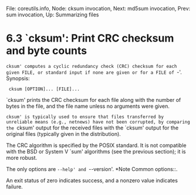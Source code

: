 File: coreutils.info,  Node: cksum invocation,  Next: md5sum invocation,  Prev: sum invocation,  Up: Summarizing files

6.3 `cksum': Print CRC checksum and byte counts
===============================================

`cksum' computes a cyclic redundancy check (CRC) checksum for each
given FILE, or standard input if none are given or for a FILE of `-'.
Synopsis:

     cksum [OPTION]... [FILE]...

   `cksum' prints the CRC checksum for each file along with the number
of bytes in the file, and the file name unless no arguments were given.

   `cksum' is typically used to ensure that files transferred by
unreliable means (e.g., netnews) have not been corrupted, by comparing
the `cksum' output for the received files with the `cksum' output for
the original files (typically given in the distribution).

   The CRC algorithm is specified by the POSIX standard.  It is not
compatible with the BSD or System V `sum' algorithms (see the previous
section); it is more robust.

   The only options are `--help' and `--version'.  *Note Common
options::.

   An exit status of zero indicates success, and a nonzero value
indicates failure.

